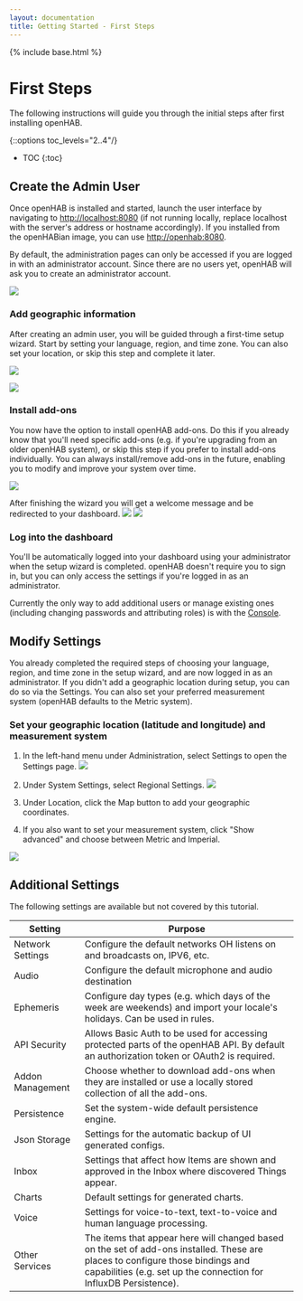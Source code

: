 ```yaml
---
layout: documentation
title: Getting Started - First Steps
---
```


{% include base.html %}

# First Steps

The following instructions will guide you through the initial steps after first installing openHAB.

{::options toc_levels="2..4"/}

- TOC
{:toc}

## Create the Admin User
Once openHAB is installed and started, launch the user interface by navigating to [http://localhost:8080]() (if not running locally, replace localhost with the server's address or hostname accordingly).
If you installed from the openHABian image, you can use [http://openhab:8080]().

By default, the administration pages can only be accessed if you are logged in with an administrator account.
Since there are no users yet, openHAB will ask you to create an administrator account.

![](images/create_user.png)

### Add geographic information

After creating an admin user, you will be guided through a first-time setup wizard.
Start by setting your language, region, and time zone. You can also set your location, or skip this step and complete it later.

![](images/wizard_geo.png)

![](images/wizard_location.png)

### Install add-ons

You now have the option to install openHAB add-ons.
Do this if you already know that you'll need specific add-ons (e.g. if you're upgrading from an older openHAB system), or skip this step if you prefer to install add-ons individually.
You can always install/remove add-ons in the future, enabling you to modify and improve your system over time.

![](images/wizard_addons.png)

After finishing the wizard you will get a welcome message and be redirected to your dashboard.
![](images/wizard_welcome.png)
![](images/welcome_page.png)

### Log into the dashboard

You'll be automatically logged into your dashboard using your administrator when the setup wizard is completed.
openHAB doesn't require you to sign in, but you can only access the settings if you're logged in as an administrator.

Currently the only way to add additional users or manage existing ones (including changing passwords and attributing roles) is with the [Console]({{base}}/administration/console.html).

## Modify Settings

You already completed the required steps of choosing your language, region, and time zone in the setup wizard, and are now logged in as an administrator.
If you didn't add a geographic location during setup, you can do so via the Settings.
You can also set your preferred measurement system (openHAB defaults to the Metric system).

### Set your geographic location (latitude and longitude) and measurement system

1. In the left-hand menu under Administration, select Settings to open the Settings page.
![](images/initial_settings.png)

2. Under System Settings, select Regional Settings.
![](images/regional_settings.png)

3. Under Location, click the Map button to add your geographic coordinates.

4. If you also want to set your measurement system, click "Show advanced" and choose between Metric and Imperial.

![](images/units_settings.png)

## Additional Settings
The following settings are available but not covered by this tutorial.

Setting | Purpose
-|-
Network Settings | Configure the default networks OH listens on and broadcasts on, IPV6, etc.
Audio | Configure the default microphone and audio destination
Ephemeris | Configure day types (e.g. which days of the week are weekends) and import your locale's holidays. Can be used in rules.
API Security | Allows Basic Auth to be used for accessing protected parts of the openHAB API. By default an authorization token or OAuth2 is required.
Addon Management | Choose whether to download add-ons when they are installed or use a locally stored collection of all the add-ons.
Persistence | Set the system-wide default persistence engine.
Json Storage | Settings for the automatic backup of UI generated configs.
Inbox | Settings that affect how Items are shown and approved in the Inbox where discovered Things appear.
Charts | Default settings for generated charts.
Voice | Settings for voice-to-text, text-to-voice and human language processing.
Other Services | The items that appear here will changed based on the set of add-ons installed. These are places to configure those bindings and capabilities (e.g. set up the connection for InfluxDB Persistence).
